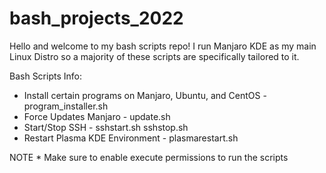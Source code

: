 # bash_projects_2022
Hello and welcome to my bash scripts repo!
I run Manjaro KDE as my main Linux Distro so a majority of these scripts are specifically tailored to it.

Bash Scripts Info:
- Install certain programs on Manjaro, Ubuntu, and CentOS - program_installer.sh
- Force Updates Manjaro - update.sh
- Start/Stop SSH - sshstart.sh sshstop.sh
- Restart Plasma KDE Environment - plasmarestart.sh 

NOTE * Make sure to enable execute permissions to run the scripts
